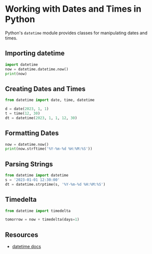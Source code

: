 # Working with Dates and Times in Python

Python's `datetime` module provides classes for manipulating dates and times.

## Importing datetime
```python
import datetime
now = datetime.datetime.now()
print(now)
```

## Creating Dates and Times
```python
from datetime import date, time, datetime

d = date(2023, 1, 1)
t = time(12, 30)
dt = datetime(2023, 1, 1, 12, 30)
```

## Formatting Dates
```python
now = datetime.now()
print(now.strftime('%Y-%m-%d %H:%M:%S'))
```

## Parsing Strings
```python
from datetime import datetime
s = '2023-01-01 12:30:00'
dt = datetime.strptime(s, '%Y-%m-%d %H:%M:%S')
```

## Timedelta
```python
from datetime import timedelta

tomorrow = now + timedelta(days=1)
```

## Resources
- [datetime docs](https://docs.python.org/3/library/datetime.html) 